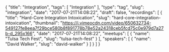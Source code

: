 {
  "title": "Integration",
  "tags": [
    "Integration"
  ],
  "type": "tag",
  "slug": "integration",
  "date": "2017-07-21T14:08:22",
  "draft": false,
  "recordings": [
    {
      "title": "Hard-Core Integration Intoxication",
      "slug": "hard-core-integration-intoxication",
      "thumbnail": "https://i.vimeocdn.com/video/650632734-549127fe8eea7f29bce580b8f891778b78e52a24318ceb5fcd75c0e979d7a27b-d_295x166",
      "date": "2017-07-21T14:08:22",
      "meetups": [
        {
          "name": "Tulsa Tech Fest",
          "slug": "tulsa-tech-fest"
        }
      ],
      "speakers": [
        {
          "name": "David Walker",
          "slug": "david-walker"
        }
      ]
    }
  ]
}